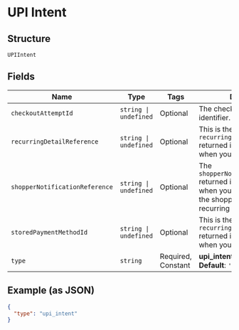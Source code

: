 
# UPI Intent

## Structure

`UPIIntent`

## Fields

| Name | Type | Tags | Description |
|  --- | --- | --- | --- |
| `checkoutAttemptId` | `string \| undefined` | Optional | The checkout attempt identifier. |
| `recurringDetailReference` | `string \| undefined` | Optional | This is the `recurringDetailReference` returned in the response when you created the token. |
| `shopperNotificationReference` | `string \| undefined` | Optional | The `shopperNotificationReference` returned in the response when you requested to notify the shopper. Used for recurring payment only. |
| `storedPaymentMethodId` | `string \| undefined` | Optional | This is the `recurringDetailReference` returned in the response when you created the token. |
| `type` | `string` | Required, Constant | **upi_intent**<br>**Default**: `'upi_intent'` |

## Example (as JSON)

```json
{
  "type": "upi_intent"
}
```

